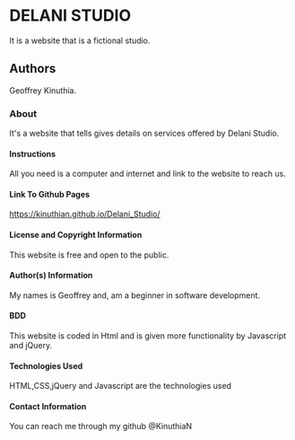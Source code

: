 # DELANI STUDIO
It is a website that is a fictional studio.

## Authors
Geoffrey Kinuthia.

### About
It's a website that tells gives details on services offered by Delani Studio.

#### Instructions
All you need is a computer and internet and link to the website to reach us.

#### Link To Github Pages
https://kinuthian.github.io/Delani_Studio/

#### License and Copyright Information
This website is free and  open to the public.

#### Author(s) Information
My names is Geoffrey and, am a beginner in software development.

#### BDD
This website is coded in Html and is given more functionality by Javascript and jQuery.

#### Technologies Used
HTML,CSS,jQuery and Javascript are the technologies used

#### Contact Information
You can reach me through my github @KinuthiaN
